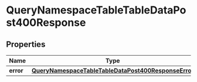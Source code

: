 

# QueryNamespaceTableTableDataPost400Response


## Properties

| Name | Type | Description | Notes |
|------------ | ------------- | ------------- | -------------|
|**error** | [**QueryNamespaceTableTableDataPost400ResponseError**](QueryNamespaceTableTableDataPost400ResponseError.md) |  |  |



